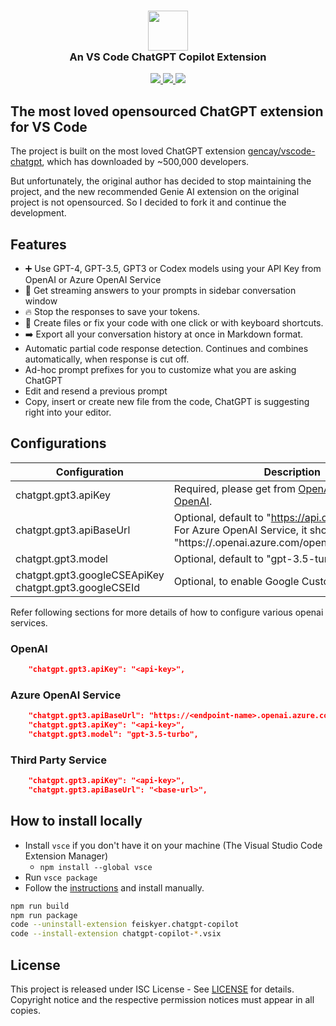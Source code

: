 <h3 align="center"><img src="https://raw.githubusercontent.com/feiskyer/chatgpt-copilot/main/images/ai-logo.png" height="64"><br>An VS Code ChatGPT Copilot Extension</h3>

<p align="center">
    <a href="https://marketplace.visualstudio.com/items?itemName=feiskyer.chatgpt-copilot" alt="Marketplace version">
        <img src="https://img.shields.io/visual-studio-marketplace/v/feiskyer.chatgpt-copilot?color=orange&label=VS%20Code" />
    </a>
    <a href="https://marketplace.visualstudio.com/items?itemName=feiskyer.chatgpt-copilot" alt="Marketplace download count">
        <img src="https://img.shields.io/visual-studio-marketplace/d/feiskyer.chatgpt-copilot?color=blueviolet&label=Downloads" />
    </a>
    <a href="https://github.com/feiskyer/chatgpt-copilot" alt="Github star count">
        <img src="https://img.shields.io/github/stars/feiskyer/chatgpt-copilot?color=blue&label=Github%20Stars" />
    </a>
</p>

## The most loved opensourced ChatGPT extension for VS Code

The project is built on the most loved ChatGPT extension [gencay/vscode-chatgpt](https://github.com/gencay/vscode-chatgpt), which has downloaded by ~500,000 developers.

But unfortunately, the original author has decided to stop maintaining the project, and the new recommended Genie AI extension on the original project is not opensourced. So I decided to fork it and continue the development.

## Features

- ➕ Use GPT-4, GPT-3.5, GPT3 or Codex models using your API Key from OpenAI or Azure OpenAI Service
- 📃 Get streaming answers to your prompts in sidebar conversation window
- 🔥 Stop the responses to save your tokens.
- 📝 Create files or fix your code with one click or with keyboard shortcuts.
- ➡️ Export all your conversation history at once in Markdown format.
- Automatic partial code response detection. Continues and combines automatically, when response is cut off.
- Ad-hoc prompt prefixes for you to customize what you are asking ChatGPT
- Edit and resend a previous prompt
- Copy, insert or create new file from the code, ChatGPT is suggesting right into your editor.

## Configurations

| Configuration | Description |
| ------------- | ----------- |
| chatgpt.gpt3.apiKey     | Required, please get from [OpenAI](https://platform.openai.com/account/api-keys) or [Azure OpenAI](https://azure.microsoft.com/en-us/products/ai-services/openai-service). |
| chatgpt.gpt3.apiBaseUrl | Optional, default to "<https://api.openai.com/v1>".<br>For Azure OpenAI Service, it should be set to "https://<YOUR-ENDPOINT-NAME>.openai.azure.com/openai/deployments/<YOUR-DEPLOYMENT-NAME>". |
| chatgpt.gpt3.model      | Optional, default to "gpt-3.5-turbo". |
| chatgpt.gpt3.googleCSEApiKey<br>chatgpt.gpt3.googleCSEId | Optional, to enable Google Custom Search. |

Refer following sections for more details of how to configure various openai services.

### OpenAI

```json
    "chatgpt.gpt3.apiKey": "<api-key>",
```

### Azure OpenAI Service

```json
    "chatgpt.gpt3.apiBaseUrl": "https://<endpoint-name>.openai.azure.com/openai/deployments/<deployment-name>",
    "chatgpt.gpt3.apiKey": "<api-key>",
    "chatgpt.gpt3.model": "gpt-3.5-turbo",
```

### Third Party Service

```json
    "chatgpt.gpt3.apiKey": "<api-key>",
    "chatgpt.gpt3.apiBaseUrl": "<base-url>",
```

## How to install locally

- Install `vsce` if you don't have it on your machine (The Visual Studio Code Extension Manager)
  - `npm install --global vsce`
- Run `vsce package`
- Follow the <a href="https://code.visualstudio.com/docs/editor/extension-marketplace#_install-from-a-vsix">instructions</a> and install manually.

```sh
npm run build
npm run package
code --uninstall-extension feiskyer.chatgpt-copilot
code --install-extension chatgpt-copilot-*.vsix
```

## License

This project is released under ISC License - See [LICENSE](LICENSE) for details. Copyright notice and the respective permission notices must appear in all copies.
